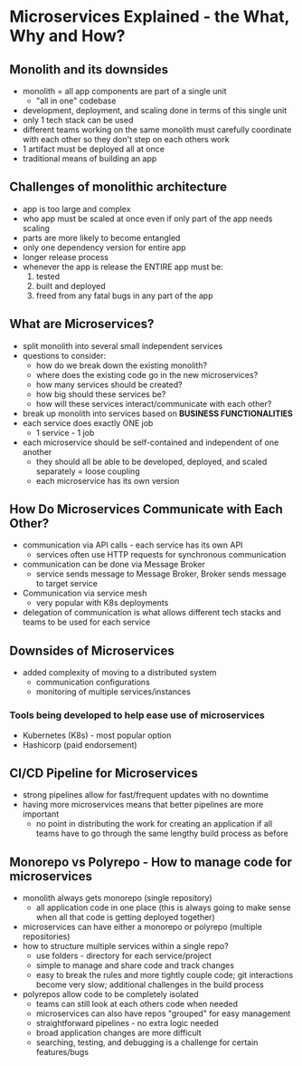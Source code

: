 # Microservices Explained - the What, Why and How?

## Monolith and its downsides

 - monolith = all app components are part of a single unit
   - "all in one" codebase
 - development, deployment, and scaling done in terms of this single unit
 - only 1 tech stack can be used
 - different teams working on the same monolith must carefully coordinate with each other so they don't step on each others work
 - 1 artifact must be deployed all at once
 - traditional means of building an app

## Challenges of monolithic architecture

 - app is too large and complex
 - who app must be scaled at once even if only part of the app needs scaling
 - parts are more likely to become entangled
 - only one dependency version for entire app
 - longer release process
 - whenever the app is release the ENTIRE app must be:
   1. tested
   2. built and deployed
   3. freed from any fatal bugs in any part of the app

## What are Microservices?

 - split monolith into several small independent services
 - questions to consider:
   - how do we break down the existing monolith?
   - where does the existing code go in the new microservices?
   - how many services should be created?
   - how big should these services be?
   - how will these services interact/communicate with each other?
 - break up monolith into services based on **BUSINESS FUNCTIONALITIES**
 - each service does exactly ONE job
   - 1 service - 1 job
 - each microservice should be self-contained and independent of one another
   - they should all be able to be developed, deployed, and scaled separately = loose coupling
   - each microservice has its own version

## How Do Microservices Communicate with Each Other?

 - communication via API calls - each service has its own API
   - services often use HTTP requests for synchronous communication
 - communication can be done via Message Broker
   - service sends message to Message Broker, Broker sends message to target service
 - Communication via service mesh
   - very popular with K8s deployments
 - delegation of communication is what allows different tech stacks and teams to be used for each service

## Downsides of Microservices

 - added complexity of moving to a distributed system
   - communication configurations
   - monitoring of multiple services/instances

### Tools being developed to help ease use of microservices

 - Kubernetes (K8s) - most popular option
 - Hashicorp (paid endorsement)

## CI/CD Pipeline for Microservices

 - strong pipelines allow for fast/frequent updates with no downtime
 - having more microservices means that better pipelines are more important
   - no point in distributing the work for creating an application if all teams have to go through the same lengthy build process as before

## Monorepo vs Polyrepo - How to manage code for microservices

 - monolith always gets monorepo (single repository)
   - all application code in one place (this is always going to make sense when all that code is getting deployed together)
 - microservices can have either a monorepo or polyrepo (multiple repositories)
  - how to structure multiple services within a single repo?
    - use folders - directory for each service/project
    - simple to manage and share code and track changes
    - easy to break the rules and more tightly couple code; git interactions become very slow; additional challenges in the build process
  - polyrepos allow code to be completely isolated
    - teams can still look at each others code when needed
    - microservices can also have repos "grouped" for easy management
    - straightforward pipelines - no extra logic needed
    - broad application changes are more difficult
    - searching, testing, and debugging is a challenge for certain features/bugs
    

